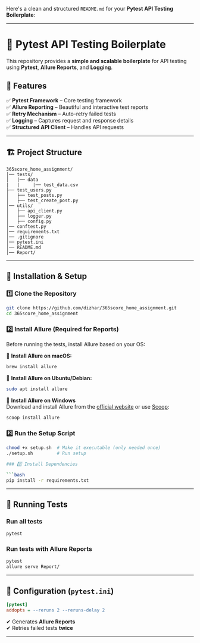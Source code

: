 Here's a clean and structured `README.md` for your **Pytest API Testing Boilerplate**:

---

# 🚀 Pytest API Testing Boilerplate

This repository provides a **simple and scalable boilerplate** for API testing using **Pytest**, **Allure Reports**, and **Logging**.

## 📌 Features

✅ **Pytest Framework** – Core testing framework  
✅ **Allure Reporting** – Beautiful and interactive test reports  
✅ **Retry Mechanism** – Auto-retry failed tests  
✅ **Logging** – Captures request and response details  
✅ **Structured API Client** – Handles API requests

---

## 🏗 Project Structure

```
365score_home_assignment/
│── tests/
│   |── data
|   |     |── test_data.csv
├── test_users.py
│   ├── test_posts.py
│   ├── test_create_post.py
│── utils/
│   ├── api_client.py
│   ├── logger.py
│   ├── config.py
│── conftest.py
│── requirements.txt
│── .gitignore
│── pytest.ini
│── README.md
│── Report/
```

---

## 🔧 Installation & Setup

### 1️⃣ Clone the Repository

```bash
git clone https://github.com/dizhar/365score_home_assignment.git
cd 365score_home_assignment
```

### 2️⃣ Install Allure (Required for Reports)

Before running the tests, install Allure based on your OS:

📌 **Install Allure on macOS:**

```bash
brew install allure
```

📌 **Install Allure on Ubuntu/Debian:**

```bash
sudo apt install allure
```

📌 **Install Allure on Windows**  
Download and install Allure from the [official website](https://docs.qameta.io/allure/#_installing_a_commandline) or use [Scoop](https://scoop.sh/):

```bash
scoop install allure
```

### 2️⃣ Run the Setup Script

````bash
chmod +x setup.sh  # Make it executable (only needed once)
./setup.sh         # Run setup

### 3️⃣ Install Dependencies

```bash
pip install -r requirements.txt
````

---

## 📌 Running Tests

### Run all tests

```bash
pytest
```

### Run tests with Allure Reports

```bash
pytest
allure serve Report/
```

---

## 🎯 Configuration (`pytest.ini`)

```ini
[pytest]
addopts = --reruns 2 --reruns-delay 2
```

✔ Generates **Allure Reports**  
✔ Retries failed tests **twice**

---
